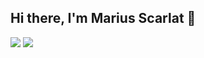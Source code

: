 ## Hi there, I'm Marius Scarlat 👋

[<img src="https://img.shields.io/badge/website-000000?style=for-the-badge&logo=About.me&logoColor=white"/>](https://marius004.github.io/me/)
[<img src = "https://img.shields.io/badge/LinkedIn-0077B5?style=for-the-badge&logo=linkedin&logoColor=white">](https://www.linkedin.com/in/marius-scarlat2004/)
